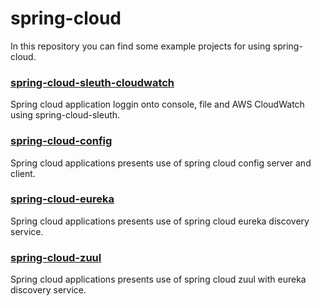 # spring-cloud
In this repository you can find some example projects for using spring-cloud.


### [spring-cloud-sleuth-cloudwatch](https://github.com/pgrabarczyk/spring-cloud/tree/master/spring-cloud-sleuth-cloudwatch)
Spring cloud application loggin onto console, file and AWS CloudWatch using spring-cloud-sleuth.


### [spring-cloud-config](https://github.com/pgrabarczyk/spring-cloud/tree/master/spring-cloud-config)
Spring cloud applications presents use of spring cloud config server and client.

### [spring-cloud-eureka](https://github.com/pgrabarczyk/spring-cloud/tree/master/spring-cloud-eureka)
Spring cloud applications presents use of spring cloud eureka discovery service.

### [spring-cloud-zuul](https://github.com/pgrabarczyk/spring-cloud/tree/master/spring-cloud-zuul)
Spring cloud applications presents use of spring cloud zuul with eureka discovery service.

